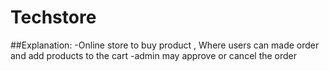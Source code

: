 # Techstore

##Explanation:
  -Online store to buy product , Where users can made order and add products to the cart
  -admin may approve or cancel the order
